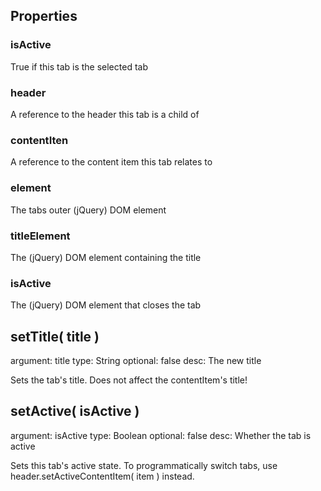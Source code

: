 Properties
------------------------------
### isActive
True if this tab is the selected tab

### header
A reference to the header this tab is a child of

### contentIten
A reference to the content item this tab relates to

### element
The tabs outer (jQuery) DOM element

### titleElement
The (jQuery) DOM element containing the title

### isActive
The (jQuery) DOM element that closes the tab


setTitle( title )
-----------------------------
argument: title
type: String
optional: false
desc: The new title

Sets the tab's title. Does not affect the contentItem's title!

setActive( isActive )
-----------------------------
argument: isActive
type: Boolean
optional: false
desc: Whether the tab is active

Sets this tab's active state. To programmatically switch tabs, use header.setActiveContentItem( item ) instead.

</div>